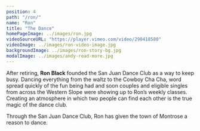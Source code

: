 ```yaml
---
position: 4
path: "/ron/"
name: "Ron"
title: "The Dance"
homePageImage: ../images/ron.jpg
videoSourceURL: "https://player.vimeo.com/video/290418580"
videoImage: ../images/ron-video-image.jpg
backgroundImage: ../images/ron-story-bg.jpg
modalImage: ../images/andy-read-more.jpg
---
```

After retiring, **Ron Black** founded the San Juan Dance Club as a way to keep busy. Dancing everything from the waltz to the Cowboy Cha Cha, word spread quickly of the fun being had and soon couples and eligible singles from across the Western Slope were showing up to Ron’s weekly classes. Creating an atmosphere in which two people can find each other is the true magic of the dance club.<!-- endexcerpt --> 

Through the San Juan Dance Club, Ron has given the town of Montrose a reason to dance.